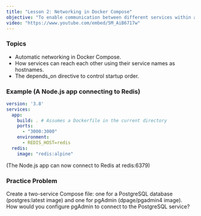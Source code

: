```yaml
---
title: "Lesson 2: Networking in Docker Compose"
objective: "To enable communication between different services within a Compose application."
video: "https://www.youtube.com/embed/5M_AiB6717w"
---
```


### Topics

- Automatic networking in Docker Compose.
- How services can reach each other using their service names as hostnames.
- The depends_on directive to control startup order.

### Example (A Node.js app connecting to Redis)

```yaml
version: '3.8'
services:
  app:
    build: . # Assumes a Dockerfile in the current directory
    ports:
      - "3000:3000"
    environment:
      - REDIS_HOST=redis
  redis:
    image: "redis:alpine"
```
(The Node.js app can now connect to Redis at redis:6379)

### Practice Problem

Create a two-service Compose file: one for a PostgreSQL database (postgres:latest image) and one for pgAdmin (dpage/pgadmin4 image). How would you configure pgAdmin to connect to the PostgreSQL service?
